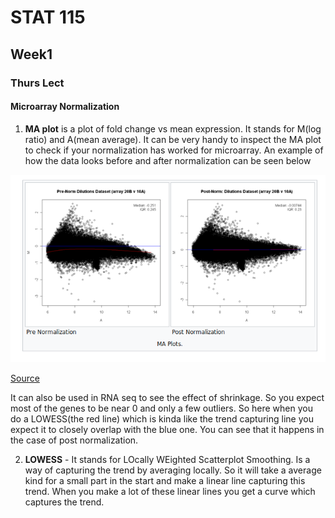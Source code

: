 # STAT 115

## Week1 

### Thurs Lect

#### Microarray Normalization

1. **MA plot** is a plot of fold change vs mean expression. It stands for M(log ratio) and A(mean average). It can be very handy to inspect the MA plot to check if your normalization has worked for microarray. An example of how the data looks before and after normalization can be seen below

![1556850161745](assets/1556850161745.png)

[Source](https://en.wikipedia.org/wiki/MA_plot)

It can also be used in RNA seq to see the effect of shrinkage. So you expect most of the genes to be near 0 and only a few outliers. So here when you do a LOWESS(the red line) which is kinda like the trend capturing line you expect it to closely overlap with the blue one. You can see that it happens in the case of post normalization.

2. **LOWESS** - It stands for LOcally WEighted Scatterplot Smoothing. Is a way of capturing the trend by averaging locally. So it will take a average kind for a small part in the start and make a linear line capturing this trend. When you make a lot of these linear lines you get a curve which captures the trend.